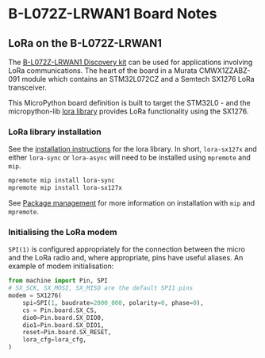 # B-L072Z-LRWAN1 Board Notes

## LoRa on the B-L072Z-LRWAN1

The [B-L072Z-LRWAN1 Discovery kit](https://www.st.com/en/evaluation-tools/b-l072z-lrwan1.html)
can be used for applications involving LoRa communications. The heart of the
board in a Murata CMWX1ZZABZ-091 module which contains an STM32L072CZ and a
Semtech SX1276 LoRa transceiver.

This MicroPython board definition is built to target the STM32L0 - and the
micropython-lib [lora library](https://github.com/micropython/micropython-lib/tree/master/micropython/lora)
provides LoRa functionality using the SX1276.

### LoRa library installation

See the [installation instructions](https://github.com/micropython/micropython-lib/tree/master/micropython/lora#installation)
for the lora library. In short, `lora-sx127x` and either `lora-sync` or
`lora-async` will need to be installed using `mpremote` and `mip`.

```bash
mpremote mip install lora-sync
mpremote mip install lora-sx127x
```

See [Package management](https://docs.micropython.org/en/latest/reference/packages.html)
for more information on installation with `mip` and `mpremote`.

### Initialising the LoRa modem

`SPI(1)` is configured appropriately for the connection between the micro and
the LoRa radio and, where appropriate, pins have useful aliases. An example of
modem initialisation:

```python
from machine import Pin, SPI
# SX_SCK, SX_MOSI, SX_MISO are the default SPI1 pins  
modem = SX1276(
    spi=SPI(1, baudrate=2000_000, polarity=0, phase=0),
    cs = Pin.board.SX_CS,
    dio0=Pin.board.SX_DIO0,
    dio1=Pin.board.SX_DIO1,
    reset=Pin.board.SX_RESET,
    lora_cfg=lora_cfg,
)
```
